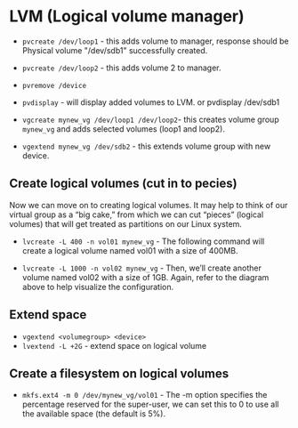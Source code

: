 # LVM (Logical volume manager)


* `pvcreate /dev/loop1` - this adds volume to manager, response should be  Physical volume "/dev/sdb1" successfully created.
* `pvcreate /dev/loop2` - this adds volume 2 to manager.
* `pvremove /device`
* `pvdisplay` - will display added volumes to LVM. or pvdisplay /dev/sdb1

* `vgcreate mynew_vg /dev/loop1 /dev/loop2`- this creates volume group `mynew_vg` and adds selected volumes (loop1 and loop2).
* `vgextend mynew_vg /dev/sdb2` - this extends volume group with new device.

## Create logical volumes (cut in to pecies)


Now we can move on to creating logical volumes. It may help to think of our virtual group as a “big cake,” from which we can cut “pieces” (logical volumes) that will get treated as partitions on our Linux system.

* `lvcreate -L 400 -n vol01 mynew_vg` - The following command will create a logical volume named vol01 with a size of 400MB.

* `lvcreate -L 1000 -n vol02 mynew_vg` - Then, we’ll create another volume named vol02 with a size of 1GB. Again, refer to the diagram above to help visualize the configuration. 

## Extend space
* `vgextend <volumegroup> <device>`
* `lvextend -L +2G` - extend space on logical volume



## Create a filesystem on logical volumes

* `mkfs.ext4 -m 0 /dev/mynew_vg/vol01` - The -m option specifies the percentage reserved for the super-user, we can set this to 0 to use all the available space (the default is 5%).